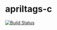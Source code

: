 # apriltags-c
[![Build Status](https://travis-ci.org/MOARbots/apriltags-c.svg)](https://travis-ci.org/MOARbots/apriltags-c)
